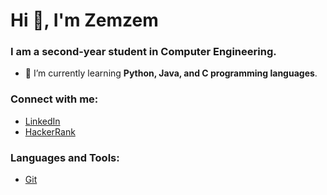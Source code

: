 # Hi 👋, I'm Zemzem
### I am a second-year student in Computer Engineering.

- 🌱 I’m currently learning **Python, Java, and C programming languages**.

### Connect with me:
* [LinkedIn](https://linkedin.com/in/zaylmzdr)
* [HackerRank](https://www.hackerrank.com/zemzemaylmzdr)

### Languages and Tools:
* [Git](https://git-scm.com/)

